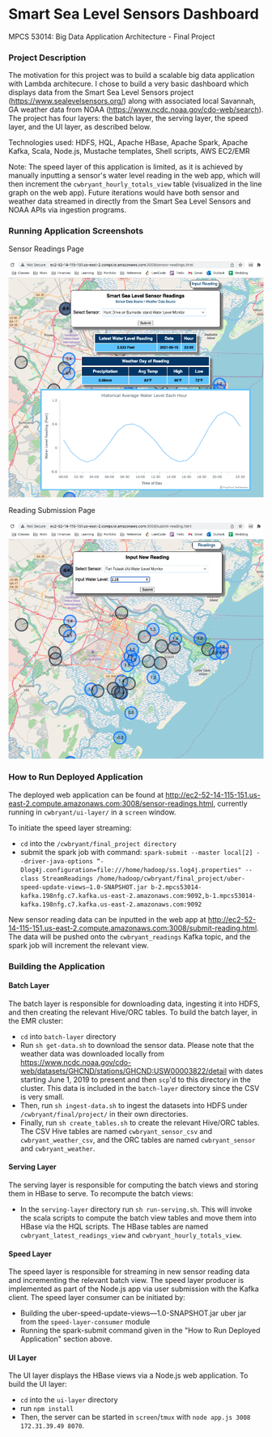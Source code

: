 # Smart Sea Level Sensors Dashboard
MPCS 53014: Big Data Application Architecture - Final Project

### Project Description

The motivation for this project was to build a scalable big data application with Lambda architecure. I chose to build a very basic dashboard which displays data from the Smart Sea Level Sensors project (https://www.sealevelsensors.org/) along with associated local Savannah, GA weather data from NOAA (https://www.ncdc.noaa.gov/cdo-web/search). The project has four layers: the batch layer, the serving layer, the speed layer, and the UI layer, as described below.

Technologies used: HDFS, HQL, Apache HBase, Apache Spark, Apache Kafka, Scala, Node.js, Mustache templates, Shell scripts, AWS EC2/EMR

Note: The speed layer of this application is limited, as it is achieved by manually inputting a sensor's water level reading in the web app, which will then increment the ```cwbryant_hourly_totals_view``` table (visualized in the line graph on the web app). Future iterations would have both sensor and weather data streamed in directly from the Smart Sea Level Sensors and NOAA APIs via ingestion programs.

### Running Application Screenshots

Sensor Readings Page

<img src="images/Readings_Page.png" width="600"/>

Reading Submission Page

<img src="images/Submit_Page.png" width="600"/>

### How to Run Deployed Application

The deployed web application can be found at http://ec2-52-14-115-151.us-east-2.compute.amazonaws.com:3008/sensor-readings.html, currently running in ```cwbryant/ui-layer/``` in a ```screen``` window. 

To initiate the speed layer streaming:
* ```cd``` into the ```/cwbryant/final_project directory```
* submit the spark job with command: 
```spark-submit --master local[2] --driver-java-options “-Dlog4j.configuration=file:///home/hadoop/ss.log4j.properties" --class StreamReadings /home/hadoop/cwbryant/final_project/uber-speed-update-views—1.0-SNAPSHOT.jar b-2.mpcs53014-kafka.198nfg.c7.kafka.us-east-2.amazonaws.com:9092,b-1.mpcs53014-kafka.198nfg.c7.kafka.us-east-2.amazonaws.com:9092```

New sensor reading data can be inputted in the web app at http://ec2-52-14-115-151.us-east-2.compute.amazonaws.com:3008/submit-reading.html. The data will be pushed onto the ```cwbryant_readings``` Kafka topic, and the spark job will increment the relevant view.

### Building the Application

#### Batch Layer

The batch layer is responsible for downloading data, ingesting it into HDFS, and then creating the relevant Hive/ORC tables. To build the batch layer, in the EMR cluster: 
* ```cd``` into ```batch-layer``` directory
* Run ```sh get-data.sh``` to download the sensor data. Please note that the weather data was downloaded locally from https://www.ncdc.noaa.gov/cdo-web/datasets/GHCND/stations/GHCND:USW00003822/detail with dates starting June 1, 2019 to present and then ```scp```'d to this directory in the cluster. This data is included in the ```batch-layer``` directory since the CSV is very small.
* Then, run ```sh ingest-data.sh``` to ingest the datasets into HDFS under ```/cwbryant/final/project/``` in their own directories.
* Finally, run ```sh create_tables.sh``` to create the relevant Hive/ORC tables. The CSV Hive tables are named ```cwbryant_sensor_csv``` and ```cwbryant_weather_csv```, and the ORC tables are named ```cwbryant_sensor``` and ```cwbryant_weather```.

#### Serving Layer

The serving layer is responsible for computing the batch views and storing them in HBase to serve. To recompute the batch views:
* In the ```serving-layer``` directory run ```sh run-serving.sh```. This will invoke the scala scripts to compute the batch view tables and move them into HBase via the HQL scripts. The HBase tables are named ```cwbryant_latest_readings_view``` and ```cwbryant_hourly_totals_view```.

#### Speed Layer

The speed layer is responsible for streaming in new sensor reading data and incrementing the relevant batch view. The speed layer producer is implemented as part of the Node.js app via user submission with the Kafka client. The speed layer consumer can be initiated by: 
* Building the uber-speed-update-views—1.0-SNAPSHOT.jar uber jar from the ```speed-layer-consumer``` module
* Running the spark-submit command given in the "How to Run Deployed Application" section above. 

#### UI Layer

The UI layer displays the HBase views via a Node.js web application. To build the UI layer:
* ```cd``` into the ```ui-layer``` directory
* run ```npm install```
* Then, the server can be started in ```screen```/```tmux``` with ```node app.js 3008 172.31.39.49 8070```.
